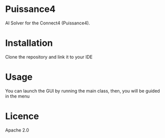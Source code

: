 # Puissance4 
AI Solver for the Connect4 (Puissance4).

# Installation 

Clone the repository and link it to your IDE

# Usage 

You can launch the GUI by running the main class, then, you will be guided in the menu

# Licence 
Apache 2.0
